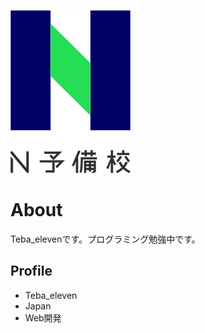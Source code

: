 ![N予備校ロゴ](c488c5e9-private.png)
# About
Teba_elevenです。プログラミング勉強中です。

## Profile
- Teba_eleven
- Japan
- Web開発
